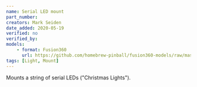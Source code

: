 ```yaml
---
name: Serial LED mount
part_number:
creators: Mark Seiden
date_added: 2020-05-19
verified: no
verified_by:
models: 
    - format: Fusion360
      url: https://github.com/homebrew-pinball/fusion360-models/raw/master/lights/RGB%20General%20Illumination%20Light.f3d
tags: [Light, Mount]
---
```


Mounts a string of serial LEDs ("Christmas Lights").
